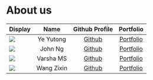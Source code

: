 # About us

Display | Name | Github Profile | Portfolio 
--------|:----:|:--------------:|:---------:
![](https://via.placeholder.com/100.png?text=Photo) | Ye Yutong | [Github](https://github.com/yeyutong811) | [Portfolio](team/yeyutong811.md)
![](https://via.placeholder.com/100.png?text=Photo) | John Ng | [Github](https://github.com/JohnNub) | [Portfolio](team/johnnub.md)
![](https://via.placeholder.com/100.png?text=Photo) | Varsha MS | [Github](https://github.com/Varsha3006) | [Portfolio](team/varsha3006.md)
![](https://via.placeholder.com/100.png?text=Photo) | Wang Zixin | [Github](https://github.com/WangZixin67) | [Portfolio](team/wangzixin.md)
